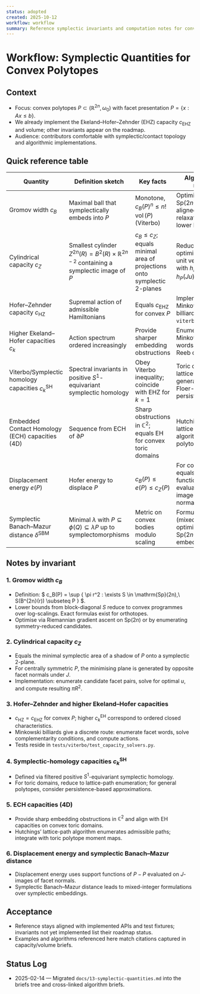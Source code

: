 ```yaml
---
status: adopted
created: 2025-10-12
workflow: workflow
summary: Reference symplectic invariants and computation notes for convex polytopes in even dimensions.
---
```


# Workflow: Symplectic Quantities for Convex Polytopes

## Context

- Focus: convex polytopes $P \subset (\mathbb{R}^{2n}, \omega_0)$ with facet presentation $P = \{ x : A x \le b \}$.
- We already implement the Ekeland–Hofer–Zehnder (EHZ) capacity $c_{\mathrm{EHZ}}$ and volume; other invariants appear on the roadmap.
- Audience: contributors comfortable with symplectic/contact topology and algorithmic implementations.

## Quick reference table

| Quantity | Definition sketch | Key facts | Algorithmic notes |
| -------- | ----------------- | --------- | ----------------- |
| Gromov width $c_B$ | Maximal ball that symplectically embeds into $P$ | Monotone, $c_B(P)^n \le n!\, \operatorname{vol}(P)$ (Viterbo) | Optimisation over $\mathrm{Sp}(2n)$; axis-aligned relaxations give lower bounds. |
| Cylindrical capacity $c_Z$ | Smallest cylinder $Z^{2n}(R) = B^2(R) \times \mathbb{R}^{2n-2}$ containing a symplectic image of $P$ | $c_B \le c_Z$; equals minimal area of projections onto symplectic 2-planes | Reduce to optimisation over unit vectors $u$ with $h_P(u)$ and $h_P(Ju)$. |
| Hofer–Zehnder capacity $c_{\mathrm{HZ}}$ | Supremal action of admissible Hamiltonians | Equals $c_{\mathrm{EHZ}}$ for convex $P$ | Implemented via Minkowski billiards in `viterbo.capacity`. |
| Higher Ekeland–Hofer capacities $c_k$ | Action spectrum ordered increasingly | Provide sharper embedding obstructions | Enumerate Minkowski billiard words; reuse Reeb cycles. |
| Viterbo/Symplectic homology capacities $c_k^{\mathrm{SH}}$ | Spectral invariants in positive $S^1$-equivariant symplectic homology | Obey Viterbo inequality; coincide with EHZ for $k=1$ | Toric cases via lattice paths; general cases via Floer-theoretic persistence. |
| Embedded Contact Homology (ECH) capacities (4D) | Sequence from ECH of $\partial P$ | Sharp obstructions in $\mathbb{C}^2$; equals EH for convex toric domains | Hutchings’ lattice-path algorithm for toric polytopes. |
| Displacement energy $e(P)$ | Hofer energy to displace $P$ | $c_B(P) \le e(P) \le c_Z(P)$ | For convex $P$, equals support function of $P-P$ evaluated on $J$-images of facet normals. |
| Symplectic Banach–Mazur distance $\delta^{\mathrm{SBM}}$ | Minimal $\lambda$ with $P \subseteq \phi(Q) \subseteq \lambda P$ up to symplectomorphisms | Metric on convex bodies modulo scaling | Formulate as (mixed) optimisation over $\mathrm{Sp}(2n)$ embeddings. |

## Notes by invariant

### 1. Gromov width $c_B$

- Definition: $ c_B(P) = \sup \{ \pi r^2 : \exists S \in \mathrm{Sp}(2n),\ S(B^{2n}(r)) \subseteq P \} $.
- Lower bounds from block-diagonal $S$ reduce to convex programmes over log-scalings. Exact formulas exist for orthotopes.
- Optimise via Riemannian gradient ascent on $\mathrm{Sp}(2n)$ or by enumerating symmetry-reduced candidates.

### 2. Cylindrical capacity $c_Z$

- Equals the minimal symplectic area of a shadow of $P$ onto a symplectic 2-plane.
- For centrally symmetric $P$, the minimising plane is generated by opposite facet normals under $J$.
- Implementation: enumerate candidate facet pairs, solve for optimal $u$, and compute resulting $\pi R^2$.

### 3. Hofer–Zehnder and higher Ekeland–Hofer capacities

- $c_{\mathrm{HZ}} = c_{\mathrm{EHZ}}$ for convex $P$; higher $c_k^{\mathrm{EH}}$ correspond to ordered closed characteristics.
- Minkowski billiards give a discrete route: enumerate facet words, solve complementarity conditions, and compute actions.
- Tests reside in `tests/viterbo/test_capacity_solvers.py`.

### 4. Symplectic-homology capacities $c_k^{\mathrm{SH}}$

- Defined via filtered positive $S^1$-equivariant symplectic homology.
- For toric domains, reduce to lattice-path enumeration; for general polytopes, consider persistence-based approximations.

### 5. ECH capacities (4D)

- Provide sharp embedding obstructions in $\mathbb{C}^2$ and align with EH capacities on convex toric domains.
- Hutchings’ lattice-path algorithm enumerates admissible paths; integrate with toric polytope moment maps.

### 6. Displacement energy and symplectic Banach–Mazur distance

- Displacement energy uses support functions of $P-P$ evaluated on $J$-images of facet normals.
- Symplectic Banach–Mazur distance leads to mixed-integer formulations over symplectic embeddings.

## Acceptance

- Reference stays aligned with implemented APIs and test fixtures; invariants not yet implemented list their roadmap status.
- Examples and algorithms referenced here match citations captured in capacity/volume briefs.

## Status Log

- 2025-02-14 — Migrated `docs/13-symplectic-quantities.md` into the briefs tree and cross-linked algorithm briefs.
